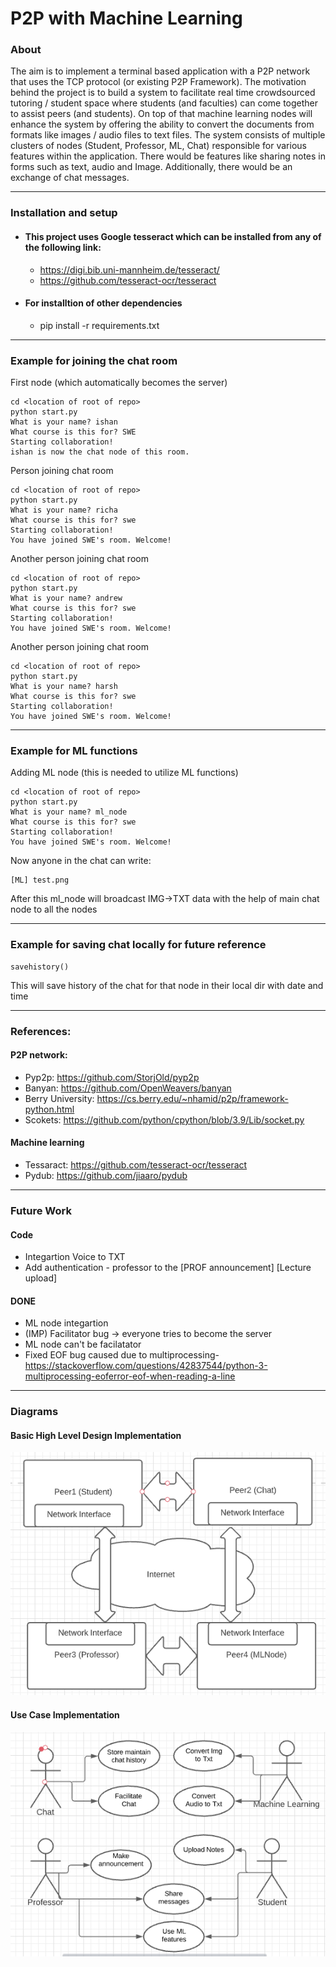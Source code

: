 # P2P with Machine Learning

### About
The aim is to implement a terminal based application with a P2P network that uses the TCP protocol (or existing P2P Framework). The motivation behind the project is to build a system to facilitate real time crowdsourced tutoring / student space where students (and faculties) can come together to assist peers (and students). On top of that machine learning nodes will enhance the system by offering the ability to convert the documents from formats like images / audio files to text files. 
The system consists of multiple clusters of nodes (Student, Professor, ML, Chat) responsible for various features within the application. There would be features like sharing notes in forms such as text, audio and Image. Additionally, there would be an exchange of chat messages.

___


### Installation and setup 
- #### This project uses Google tesseract which can be installed from any of the following link:
    - https://digi.bib.uni-mannheim.de/tesseract/
    - https://github.com/tesseract-ocr/tesseract

- #### For installtion of other dependencies 
    - pip install -r requirements.txt

___

### Example for joining the chat room
First node (which automatically becomes the server)
```
cd <location of root of repo>
python start.py
What is your name? ishan
What course is this for? SWE
Starting collaboration!
ishan is now the chat node of this room.
```

Person joining chat room 
```
cd <location of root of repo>
python start.py
What is your name? richa
What course is this for? swe
Starting collaboration!
You have joined SWE's room. Welcome!
```

Another person joining chat room 
```
cd <location of root of repo>
python start.py
What is your name? andrew
What course is this for? swe
Starting collaboration!
You have joined SWE's room. Welcome!
```

Another person joining chat room 
```
cd <location of root of repo>
python start.py
What is your name? harsh
What course is this for? swe
Starting collaboration!
You have joined SWE's room. Welcome!
```

___


### Example for ML functions

Adding ML node (this is needed to utilize ML functions)
```
cd <location of root of repo>
python start.py
What is your name? ml_node
What course is this for? swe
Starting collaboration!
You have joined SWE's room. Welcome!
```

Now anyone in the chat can write:
```
[ML] test.png
```
After this ml_node will broadcast IMG->TXT data with the help of main chat node to all the nodes

___


### Example for saving chat locally for future reference
```
savehistory()
```
This will save history of the chat for that node in their local dir with date and time

___


### References:
#### P2P network:
- Pyp2p: https://github.com/StorjOld/pyp2p
- Banyan: https://github.com/OpenWeavers/banyan
- Berry University: https://cs.berry.edu/~nhamid/p2p/framework-python.html
- Scokets: https://github.com/python/cpython/blob/3.9/Lib/socket.py

#### Machine learning 
- Tessaract: https://github.com/tesseract-ocr/tesseract
- Pydub: https://github.com/jiaaro/pydub

___

### Future Work

#### Code
- Integartion Voice to TXT
- Add authentication - professor to the [PROF announcement] [Lecture upload]

#### DONE
- ML node integartion
- (IMP) Facilitator bug -> everyone tries to become the server
- ML node can't be facilatator
- Fixed EOF bug caused due to multiprocessing- https://stackoverflow.com/questions/42837544/python-3-multiprocessing-eoferror-eof-when-reading-a-line

___

### Diagrams

#### Basic High Level Design Implementation

![High Level](Diagram/HighLevelDesign.PNG)

#### Use Case Implementation

![Use Case](Diagram/BasicUseCase.PNG)

